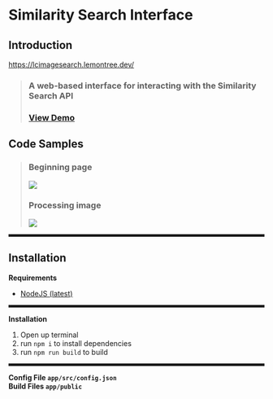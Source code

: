 # <h1>Similarity Search Interface</h1>

## Introduction
https://lcimagesearch.lemontree.dev/
> <h3>A web-based interface for interacting with the Similarity Search API</h3>
> <h3><a href="https://lcimagesearch.lemontree.dev/">View Demo</a></h3>

## Code Samples


> <h3>Beginning page</h3>
> <img src="https://user-images.githubusercontent.com/26110352/107009101-35aa4180-675a-11eb-89f9-6edace4d4e8b.png"/>
>
> <h3>Processing image</h3>
> <img src="https://user-images.githubusercontent.com/26110352/107009112-380c9b80-675a-11eb-8cd9-dd0aa3c2dd47.png"/>
<hr style="border:2px solid transparent"> </hr>

## Installation

<b>Requirements</b><br/>
<ul>
<li><a href="https://nodejs.org/">NodeJS (latest)</a></li>
</ul>
<hr style="border:2px solid transparent"> </hr>
<b>Installation</b><br/>
<ol>
<li>Open up terminal</li>
<li>run <code>npm i</code> to install dependencies</li>
<li>run <code>npm run build</code> to build</li>
</ol>
<hr style="border:2px solid transparent"> </hr>

<b>Config File<b> <code>app/src/config.json</code><br/>
<b>Build Files<b> <code>app/public</code>

